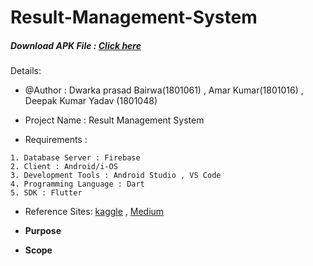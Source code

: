 # Result-Management-System
##### Download APK File : [Click here](https://drive.google.com/file/d/17Fq8Fzg9_AdVm4p5YI3m5Umu6ijxO6vB/view?usp=sharing)

Details:

   * @Author : Dwarka prasad Bairwa(1801061)  , Amar Kumar(1801016) , Deepak Kumar Yadav (1801048)
   
   * Project Name : Result Management System

   * Requirements :
   
    1. Database Server : Firebase
    2. Client : Android/i-OS
    3. Development Tools : Android Studio , VS Code
    4. Programming Language : Dart
    5. SDK : Flutter

   * Reference Sites: [kaggle](https://www.kaggle.com/) ,  [Medium](https://www.medium.com/)


* __Purpose__

* __Scope__
    


